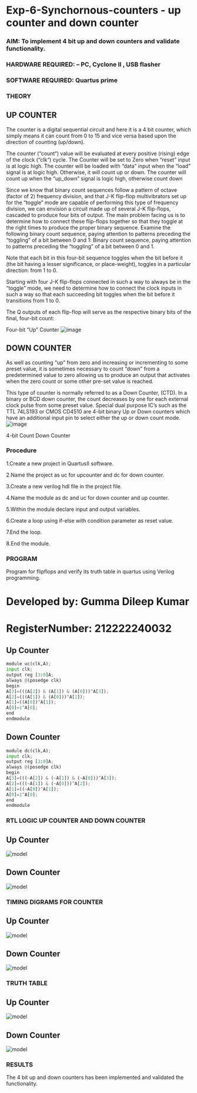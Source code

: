 # Exp-6-Synchornous-counters - up counter and down counter 
### AIM: To implement 4 bit up and down counters and validate  functionality.
### HARDWARE REQUIRED:  – PC, Cyclone II , USB flasher
### SOFTWARE REQUIRED:   Quartus prime
### THEORY 

## UP COUNTER 
The counter is a digital sequential circuit and here it is a 4 bit counter, which simply means it can count from 0 to 15 and vice versa based upon the direction of counting (up/down). 

The counter (“count“) value will be evaluated at every positive (rising) edge of the clock (“clk“) cycle.
The Counter will be set to Zero when “reset” input is at logic high.
The counter will be loaded with “data” input when the “load” signal is at logic high. Otherwise, it will count up or down.
The counter will count up when the “up_down” signal is logic high, otherwise count down

Since we know that binary count sequences follow a pattern of octave (factor of 2) frequency division, and that J-K flip-flop multivibrators set up for the “toggle” mode are capable of performing this type of frequency division, we can envision a circuit made up of several J-K flip-flops, cascaded to produce four bits of output.
The main problem facing us is to determine how to connect these flip-flops together so that they toggle at the right times to produce the proper binary sequence.
Examine the following binary count sequence, paying attention to patterns preceding the “toggling” of a bit between 0 and 1:
Binary count sequence, paying attention to patterns preceding the “toggling” of a bit between 0 and 1.

Note that each bit in this four-bit sequence toggles when the bit before it (the bit having a lesser significance, or place-weight), toggles in a particular direction: from 1 to 0.



 
 

Starting with four J-K flip-flops connected in such a way to always be in the “toggle” mode, we need to determine how to connect the clock inputs in such a way so that each succeeding bit toggles when the bit before it transitions from 1 to 0.

The Q outputs of each flip-flop will serve as the respective binary bits of the final, four-bit count:

 
 

Four-bit “Up” Counter
![image](https://user-images.githubusercontent.com/36288975/169644758-b2f4339d-9532-40c5-af40-8f4f8c942e2c.png)



## DOWN COUNTER 

As well as counting “up” from zero and increasing or incrementing to some preset value, it is sometimes necessary to count “down” from a predetermined value to zero allowing us to produce an output that activates when the zero count or some other pre-set value is reached.

This type of counter is normally referred to as a Down Counter, (CTD). In a binary or BCD down counter, the count decreases by one for each external clock pulse from some preset value. Special dual purpose IC’s such as the TTL 74LS193 or CMOS CD4510 are 4-bit binary Up or Down counters which have an additional input pin to select either the up or down count mode.
![image](https://user-images.githubusercontent.com/36288975/169644844-1a14e123-7228-4ed8-81a9-eb937dff4ac8.png)


4-bit Count Down Counter
### Procedure
1.Create a new project in QuartusII software.

2.Name the project as uc for upcounter and dc for down counter.

3.Create a new verilog hdl file in the project file.

4.Name the module as dc and uc for down counter and up counter.

5.Within the module declare input and output variables.

6.Create a loop using if-else with condition parameter as reset value.

7.End the loop.

8.End the module.



### PROGRAM 

Program for flipflops  and verify its truth table in quartus using Verilog programming.
# Developed by: Gumma Dileep Kumar 
# RegisterNumber: 212222240032
## Up Counter
```python
module uc(clk,A);
input clk;
output reg [3:0]A;
always @(posedge clk)
begin
A[3]=(((A[2]) & (A[1]) & (A[0]))^A[3]);
A[2]=(((A[1]) & (A[0]))^A[2]);
A[1]=((A[0])^A[1]);
A[0]=1^A[0];
end
endmodule
```
## Down Counter
```python
module dc(clk,A);
input clk;
output reg [3:0]A;
always @(posedge clk)
begin
A[3]=(((~A[2]) & (~A[1]) & (~A[0]))^A[3]);
A[2]=(((~A[1]) & (~A[0]))^A[2]);
A[1]=((~A[0])^A[1]);
A[0]=1^A[0];
end
endmodule
```
  
### RTL LOGIC UP COUNTER AND DOWN COUNTER
## Up Counter
![model](DE_6.1.png)  

## Down Counter
![model](DE_6.2.png)


### TIMING DIGRAMS FOR COUNTER
## Up Counter
![model](DE_6.3.png)  

## Down Counter
![model](DE_6.4.png)

### TRUTH TABLE
## Up Counter
![model](DE_6.5.jpg)  

## Down Counter
![model](DE_6.6.jpg)
  
### RESULTS
The 4 bit up and down counters has been implemented and validated the functionality.
